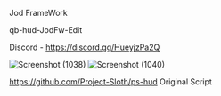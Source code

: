 Jod FrameWork

qb-hud-JodFw-Edit

Discord - https://discord.gg/HueyjzPa2Q

![Screenshot (1038)](https://user-images.githubusercontent.com/113201111/189526128-79e79a71-84b3-44f0-b19f-0ae9fdab6970.png)
![Screenshot (1040)](https://user-images.githubusercontent.com/113201111/189526130-3615a1c5-89b3-4ece-81ed-45533e0473ed.png)


https://github.com/Project-Sloth/ps-hud  Original Script
